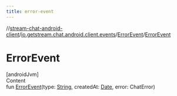 ```yaml
---
title: error-event
---
```

//[stream-chat-android-client](../../../index.md)/[io.getstream.chat.android.client.events](../index.md)/[ErrorEvent](index.md)/[ErrorEvent](ErrorEvent.md)



# ErrorEvent  
[androidJvm]  
Content  
fun [ErrorEvent](ErrorEvent.md)(type: [String](https://kotlinlang.org/api/latest/jvm/stdlib/kotlin/-string/index.html), createdAt: [Date](https://developer.android.com/reference/kotlin/java/util/Date.html), error: ChatError)  



